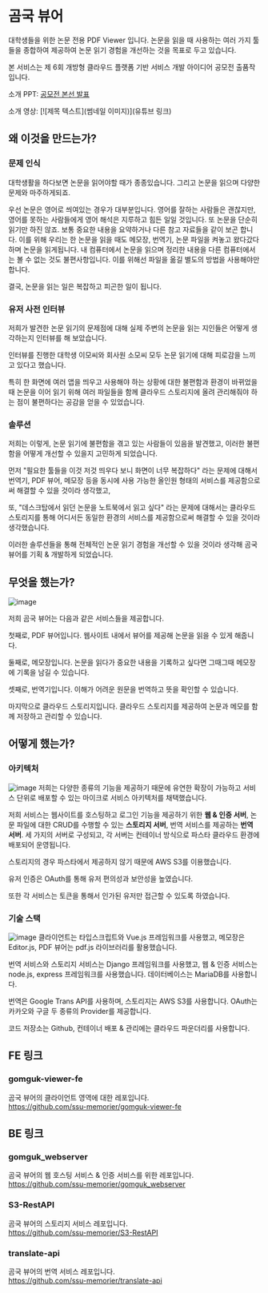 # 곰국 뷰어
대학생들을 위한 논문 전용 PDF Viewer 입니다. 논문을 읽을 때 사용하는 여러 가지 툴들을 종합하여 제공하여 논문 읽기 경험을 개선하는 것을 목표로 두고 있습니다.

본 서비스는 제 6회 개방형 클라우드 플랫폼 기반 서비스 개발 아이디어 공모전 출품작입니다.


소개 PPT: [공모전 본선 발표](https://github.com/ssu-memorier/.github/blob/main/profile/gomguk-viewer/%EA%B3%B5%EB%AA%A8%EC%A0%84%20%EB%B3%B8%EC%84%A0%20%EB%B0%9C%ED%91%9C%20PPT.pdf)

소개 영상: [![제목 텍스트](썸네일 이미지)](유튜브 링크)


## 왜 이것을 만드는가?
### 문제 인식
대학생활을 하다보면 논문을 읽어야할 때가 종종있습니다. 그리고 논문을 읽으며 다양한 문제와 마주하게되죠. 

우선 논문은 영어로 씌여있는 경우가 대부분입니다. 영어를 잘하는 사람들은 괜찮지만, 영어를 못하는 사람들에게 영어 해석은 지루하고 힘든 일일 것입니다. 또 논문을 단순히 읽기만 하진 않죠. 보통 중요한 내용을 요약하거나 다른 참고 자료들을 같이 보곤 합니다. 이를 위해 우리는 한 논문을 읽을 때도 메모장, 번역기, 논문 파일을 켜놓고 왔다갔다 하며 논문을 읽게됩니다. 내 컴퓨터에서 논문을 읽으며 정리한 내용을 다른 컴퓨터에서는 볼 수 없는 것도 불편사항입니다. 이를 위해선 파일을 옮길 별도의 방법을 사용해야만 합니다.

결국, 논문을 읽는 일은 복잡하고 피곤한 일이 됩니다.

### 유저 사전 인터뷰
저희가 발견한 논문 읽기의 문제점에 대해 실제 주변의 논문을 읽는 지인들은 어떻게 생각하는지 인터뷰를 해 보았습니다. 

인터뷰를 진행한 대학생 이모씨와 회사원 소모씨 모두 논문 읽기에 대해 피로감을 느끼고 있다고 했습니다. 

특히 한 화면에 여러 앱을 띄우고 사용해야 하는 상황에 대한 불편함과 환경이 바뀌었을 때 논문을 이어 읽기 위해 여러 파일들을 함께 클라우드 스토리지에 올려 관리해줘야 하는 점이 불편하다는 공감을 얻을 수 있었습니다.

### 솔루션
저희는 이렇게, 논문 읽기에 불편함을 겪고 있는 사람들이 있음을 발견했고, 이러한 불편함을 어떻게 개선할 수 있을지 고민하게 되었습니다.

먼저 "필요한 툴들을 이것 저것 띄우다 보니 화면이 너무 복잡하다" 라는 문제에 대해서 번역기, PDF 뷰어, 메모장 등을 동시에 사용 가능한 올인원 형태의 서비스를 제공함으로써 해결할 수 있을 것이라 생각했고,

또, "데스크탑에서 읽던 논문을 노트북에서 읽고 싶다" 라는 문제에 대해서는 클라우드 스토리지를 통해 어디서든 동일한 환경의 서비스를 제공함으로써 해결할 수 있을 것이라 생각했습니다.

이러한 솔루션들을 통해 전체적인 논문 읽기 경험을 개선할 수 있을 것이라 생각해 곰국 뷰어를 기획 & 개발하게 되었습니다.

## 무엇을 했는가?
![image](https://user-images.githubusercontent.com/40891497/210160025-bec1d986-5660-4776-ba26-1c79a2ffb937.png)

저희 곰국 뷰어는 다음과 같은 서비스들을 제공합니다.

첫째로, PDF 뷰어입니다.
웹사이트 내에서 뷰어를 제공해 논문을 읽을 수 있게 해줍니다.

둘째로, 메모장입니다.
논문을 읽다가 중요한 내용을 기록하고 싶다면 그때그때 메모장에 기록을 남길 수 있습니다. 

셋째로, 번역기입니다.
이해가 어려운 원문을 번역하고 뜻을 확인할 수 있습니다.

마지막으로 클라우드 스토리지입니다.
클라우드 스토리지를 제공하여 논문과 메모를 함께 저장하고 관리할 수 있습니다.

## 어떻게 했는가?

### 아키텍처
![image](https://user-images.githubusercontent.com/40891497/210160097-08d2b3cf-d03b-410e-a958-4d96f71bc752.png)
저희는 다양한 종류의 기능을 제공하기 때문에 유연한 확장이 가능하고 서비스 단위로 배포할 수 있는 마이크로 서비스 아키텍처를 채택했습니다. 

저희 서비스는 웹사이트를 호스팅하고 로그인 기능을 제공하기 위한 **웹 & 인증 서버**, 논문 파일에 대한 CRUD를 수행할 수 있는 **스토리지 서버**, 번역 서비스를 제공하는 **번역 서버**. 세 가지의 서버로 구성되고, 각 서버는 컨테이너 방식으로 파스타 클라우드 환경에 배포되어 운영됩니다.

스토리지의 경우 파스타에서 제공하지 않기 때문에 AWS S3를 이용했습니다.

유저 인증은 OAuth를 통해 유저 편의성과 보안성을 높였습니다.

또한 각 서비스는 토큰을 통해서 인가된 유저만 접근할 수 있도록 하였습니다. 

### 기술 스택
![image](https://user-images.githubusercontent.com/40891497/210160125-50094ed7-4e3a-4643-bbee-66d315b4bb5e.png)
클라이언트는 타입스크립트와 Vue.js 프레임워크를 사용했고, 메모장은 Editor.js, PDF 뷰어는 pdf.js 라이브러리를 활용했습니다.

번역 서비스와 스토리지 서비스는 Django 프레임워크를 사용했고, 웹 & 인증 서비스는 node.js, express 프레임워크를 사용했습니다. 데이터베이스는 MariaDB를 사용합니다.

번역은 Google Trans API를 사용하며, 스토리지는 AWS S3를 사용합니다. OAuth는 카카오와 구글 두 종류의 Provider를 제공합니다. 

코드 저장소는 Github, 컨테이너 배포 & 관리에는 클라우드 파운더리를 사용합니다. 

## FE 링크
### gomguk-viewer-fe  
곰국 뷰어의 클라이언트 영역에 대한 레포입니다.   
https://github.com/ssu-memorier/gomguk-viewer-fe  

## BE 링크
### gomguk_webserver  
곰국 뷰어의 웹 호스팅 서비스 & 인증 서비스를 위한 레포입니다.    
https://github.com/ssu-memorier/gomguk_webserver  

### S3-RestAPI  
곰국 뷰어의 스토리지 서비스 레포입니다.  
https://github.com/ssu-memorier/S3-RestAPI  

### translate-api  
곰국 뷰어의 번역 서비스 레포입니다.  
https://github.com/ssu-memorier/translate-api  
